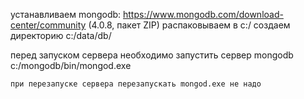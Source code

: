 устанавливаем mongodb:
    https://www.mongodb.com/download-center/community 
    (4.0.8, пакет ZIP)
    распаковываем в c:/
    создаем директорию c:/data/db/
 
 перед запуском сервера необходимо запустить сервер mongodb
    c:/mongodb/bin/mongod.exe
    
    при перезапуске сервера перезапускать mongod.exe не надо
